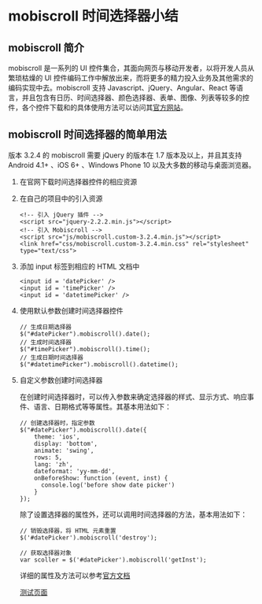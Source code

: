 # mobiscroll 时间选择器小结
## mobiscroll 简介
mobiscroll 是一系列的 UI 控件集合，其面向网页与移动开发者，以将开发人员从繁琐枯燥的 UI 控件编码工作中解放出来，而将更多的精力投入业务及其他需求的编码实现中去。mobiscroll 支持 Javascript、jQuery、Angular、React 等语言，并且包含有日历、时间选择器、颜色选择器、表单、图像、列表等较多的控件，各个控件下载和的具体使用方法可以访问其[官方网站](https://mobiscroll.com/)。

## mobiscroll 时间选择器的简单用法
版本 3.2.4 的 mobiscroll 需要 jQuery 的版本在 1.7 版本及以上，并且其支持 Android 4.1+ 、iOS 6+ 、Windows Phone 10 以及大多数的移动与桌面浏览器。

1. 在官网下载时间选择器控件的相应资源
2. 在自己的项目中的引入资源

	```
	<!-- 引入 jQuery 插件 -->
	<script src="jquery-2.2.2.min.js"></script>
	<!-- 引入 Mobiscroll -->
	<script src="js/mobiscroll.custom-3.2.4.min.js"></script>
	<link href="css/mobiscroll.custom-3.2.4.min.css" rel="stylesheet" type="text/css">
	```
3. 添加 input 标签到相应的 HTML 文档中
	
	```
	<input id = 'datePicker' />
	<input id = 'timePicker' />
	<input id = 'datetimePicker' />
	```
4. 使用默认参数创建时间选择器控件

	```
	// 生成日期选择器
	$("#datePicker").mobiscroll().date();
	// 生成时间选择器
	$("#timePicker").mobiscroll().time();
	// 生成日期时间选择器
	$("#datetimePicker").mobiscroll().datetime();
	```
5. 自定义参数创建时间选择器
	
	在创建时间选择器时，可以传入参数来确定选择器的样式、显示方式、响应事件、语言、日期格式等等属性。其基本用法如下：
	
	```
	// 创建选择器时，指定参数
	$("#datePicker").mobiscroll().date({ 
        theme: 'ios', 
        display: 'bottom',
        animate: 'swing',
        rows: 5,
        lang: 'zh',
        dateformat: 'yy-mm-dd',
        onBeforeShow: function (event, inst) {
          console.log('before show date picker')
		}
    });
	```
	除了设置选择器的属性外，还可以调用时间选择器的方法，基本用法如下：
	
	```
	// 销毁选择器，将 HTML 元素重置
	$('#datePicker').mobiscroll('destroy');
	
	// 获取选择器对象
	var scoller = $('#datePicker').mobiscroll('getInst');
	```
	详细的属性及方法可以参考[官方文档](https://docs.mobiscroll.com/jquery/datetime)
	
	[测试页面](./Test-mobiscroll.html)

